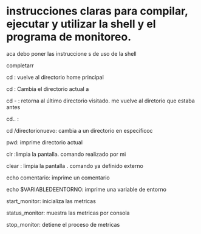 # instrucciones claras para compilar, ejecutar y utilizar la shell y el programa de monitoreo.
aca debo poner las instruccione s de uso de la shell


completarr


cd : vuelve al directorio home principal

cd <directorio>: Cambia el directorio actual a <directorio>

cd - : retorna al último directorio visitado. me vuelve al diretorio que estaba antes

cd..  :

cd /directorionuevo: cambia a un directorio en especificoc

pwd: imprime directorio actual

clr :limpia la pantalla. comando realizado por mi

clear : limpia la pantalla . comando ya definido externo

echo comentario: imprime un comentario

echo $VARIABLEDEENTORNO: imprime una variable de entorno

start_monitor: inicializa las metricas

status_monitor: muestra las metricas por consola

stop_monitor: detiene el proceso de metricas

